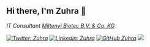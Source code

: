 <h2> Hi there, I'm Zuhra 👋</h2>
<p><em>IT Consultant <a href="https://www.miltenyibiotec.com/DE-en/">Miltenyi Biotec B.V. & Co. KG</a></p>

[![Twitter: Zuhra](https://img.shields.io/twitter/url?style=social&url=https%3A%2F%2Ftwitter.com%2FZuhraUjkanovic)](https://twitter.com/ZuhraUjkanovic)
[![Linkedin: Zuhra](https://img.shields.io/badge/-zuhra-blue?style=flat-square&logo=Linkedin&logoColor=white&link=https://www.linkedin.com/in/thaianebraga/)](https://www.linkedin.com/in/zuhra-mehmedovic-883a1417/)
[![GitHub Zuhra](https://img.shields.io/github/followers/Zuhra27?label=follow&style=social)](https://github.com/Zuhra27)
![](https://visitor-badge.glitch.me/badge?page_id=Zuhra27)

<!--
**Zuhra27/Zuhra27** is a ✨ _special_ ✨ repository because its `README.md` (this file) appears on your GitHub profile.


-->
